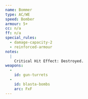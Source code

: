 ```yaml
---
name: Bommer
type: AC/WE
speed: Bomber
armour: 5+
cc: n/a
ff: n/a
special_rules:
  - damage-capacity-2
  - reinforced-armour
notes:
  |
    Critical Hit Effect: Destroyed.
weapons:
  -
    id: gun-turrets
  -
    id: blasta-bombs
    arc: FxF
---
```

